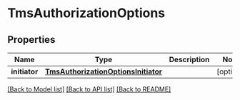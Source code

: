 # TmsAuthorizationOptions

## Properties
Name | Type | Description | Notes
------------ | ------------- | ------------- | -------------
**initiator** | [**TmsAuthorizationOptionsInitiator**](TmsAuthorizationOptionsInitiator.md) |  | [optional] 

[[Back to Model list]](../README.md#documentation-for-models) [[Back to API list]](../README.md#documentation-for-api-endpoints) [[Back to README]](../README.md)


